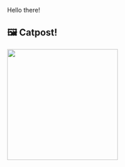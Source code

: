 Hello there!



## 🖼️ Catpost!

<sub>
    <img src="https://cdn2.thecatapi.com/images/dvt.jpg" height="256">
</sub>

